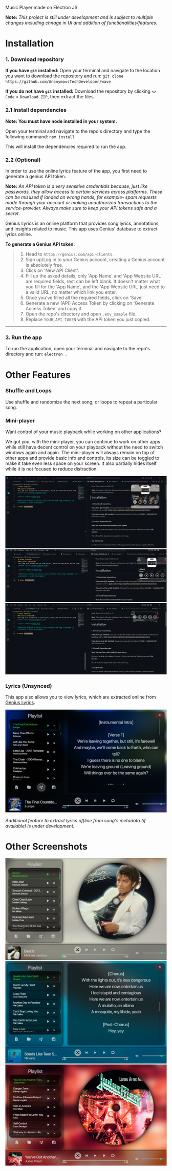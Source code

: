 Music Player made on Electron JS.

**Note:** *This project is still under development and is subject to multiple changes including chnage in UI and addition of functionalities/features.*

# Installation 
### 1. Download repository
**If you have `git` installed:** Open your terminal and navigate to the location you want to download the repository and run: `git clone https://github.com/AnonymousTechDeveloper/wave`

**If you do not have `git` installed:** Download the repository by clicking `<> Code` > `Download ZIP`, then extract the files.

### 2.1 Install dependencies
**Note: You must have node installed in your system.**

Open your terminal and navigate to the repo's directory and type the following command: `npm install`

This will install the dependencies required to run the app.

### 2.2 (Optional) 
In order to use the online lyrics feature of the app, you first need to generate a genius API token. 

**Note:** *An API token is a very sensitive credentials because, just like passwords, they allow access to certain services across platforms. These can be misused if landed on wrong hands, for example- spam requests made through your account or making unauthorized transactions to the service-provider. Always make sure to keep your API tokens safe and a secret.*

Genius Lyrics is an online platform that provides song lyrics, annotations, and insights related to music. This app uses Genius' database to extract lyrics online.

**To generate a Genius API token:**
> 1. Head to `https://genius.com/api-clients`.
> 2. Sign up/Log in to your Genius account, creating a Genius account is absolutely free.
> 3. Click on 'New API Client'.
> 4. Fill up the asked details, only 'App Name' and 'App Website URL' are required fields, rest can be left blank. It doesn't matter what you fill for the 'App Name', and the 'App Website URL' just need to a valid URL, no matter which link you enter. 
> 5. Once you've filled all the required fields, click on 'Save'.
> 6. Generate a new (API) Access Token by clicking on 'Generate Access Token' and copy it.
> 7. Open the repo's directory and open `.env_sample` file.
> 8. Replace `YOUR_API_TOKEN` with the API token you just copied.

****

### 3. Run the app
To run the application, open your terminal and navigate to the repo's directory and run: `electron .`

# Other Features 
### Shuffle and Loops
Use shuffle and randomize the next song, or loops to repeat a particular song.

### Mini-player
Want control of your music playback while working on other applications? 

We got you, with the mini-player, you can continue to work on other apps while still have decent control on your playback without the need to switch windows again and again. The mini-player will always remain on top of other apps and provide basic info and controls, its size can be toggled to make it take even less space on your screen. It also partially hides itself while it is not focused to reduce distraction.

![mini player demo 1](./assets/readme_assets/image-1.png)
![mini player demo 2](./assets/readme_assets/image-2.png)
![mini player demo 3](./assets/readme_assets/image-3.png)
### Lyrics (Unsynced)
This app also allows you to view lyrics, which are extracted online from [Genius Lyrics](https://genius.com).

![lyrics example](./assets/readme_assets/image.png)

*Additional feature to extract lyrics offline from song's metadata (if available) is under development.*

# Other Screenshots
![ss 1](./assets/readme_assets/image-4.png)
![ss 2](./assets/readme_assets/image-5.png)
![ss 3](./assets/readme_assets/image-6.png)